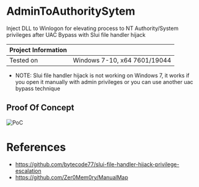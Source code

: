 # AdminToAuthoritySytem
Inject DLL to Winlogon for elevating process to NT Authority/System privileges after UAC Bypass with Slui file handler hijack

| Project Information |                                   |
|:------------------- |:--------------------------------- |
| Tested on           | Windows 7-10, x64 7601/19044 |

* NOTE: Slui file handler hijack is not working on Windows 7, it works if you open it manually with admin privileges or you can use another uac bypass technique

## Proof Of Concept
![PoC](https://raw.githubusercontent.com/TrOwX99/AdminToAuthoritySytem/master/img/test.gif)

# References

* https://github.com/bytecode77/slui-file-handler-hijack-privilege-escalation
* https://github.com/Zer0Mem0ry/ManualMap
